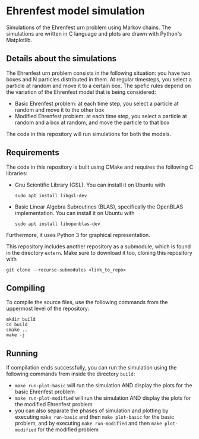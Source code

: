# Ehrenfest model simulation

Simulations of the Ehrenfest urn problem using Markov chains. The simulations are written in C language and plots are drawn with Python's Matplotlib.

## Details about the simulations
The Ehrenfest urn problem consists in the following situation: you have two boxes and N particles distributed in them. At regular timesteps, you select a particle at random and move it to a certain box. The spefic rules depend on the variation of the Ehrenfest model that is being considered:
- Basic Ehrenfest problem: at each time step, you select a particle at random and move it to the other box
- Modified Ehrenfest problem: at each time step, you select a particle at random and a box at random, and move the particle to that box

The code in this repository will run simulations for both the models.

## Requirements
The code in this repository is built using CMake and requires the following C libraries:
- Gnu Scientific Library (GSL). You can install it on Ubuntu with 
    ```
    sudo apt install libgsl-dev
    ```
- Basic Linear Algebra Subroutines (BLAS), specifically the OpenBLAS implementation. You can install it on Ubuntu with 
  ```
  sudo apt install libopenblas-dev
  ```
Furthermore, it uses Python 3 for graphical representation.

This repository includes another repository as a submodule, which is found in the directory `extern`. Make sure to download it too, cloning this repository with 
```
git clone --recurse-submodules <link_to_repo>
```

## Compiling
To compile the source files, use the following commands from the uppermost level of the repository:
```
mkdir build
cd build
cmake ..
make -j
```

## Running
If compilation ends successfully, you can run the simulation using the following commands from inside the directory `build`:
- `make run-plot-basic` will run the simulation AND display the plots for the basic Ehrenfest problem
- `make run-plot-modified` will run the simulation AND display the plots for the modified Ehrenfest problem
- you can also separate the phases of simulation and plotting by executing `make run-basic` and then `make plot-basic` for the basic problem, and by executing `make run-modified` and then `make plot-modified` for the modified problem